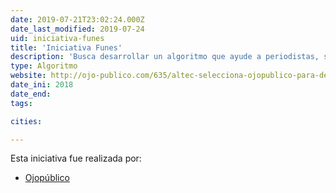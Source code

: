 ```yaml
---
date: 2019-07-21T23:02:24.000Z
date_last_modified: 2019-07-24
uid: iniciativa-funes
title: 'Iniciativa Funes'
description: 'Busca desarrollar un algoritmo que ayude a periodistas, sociedad civil y órganos de control del Estado a alertar e identificar casos y escenarios con altas probabilidades de corrupción en el sector público.'
type: Algoritmo
website: http://ojo-publico.com/635/altec-selecciona-ojopublico-para-desarrollar-proyecto-funes-un-algoritmo-contra-la-corrupcion
date_ini: 2018
date_end: 
tags:

cities: 

---
```


Esta iniciativa fue realizada por:

- [Ojopúblico](/organizaciones/ojo-publico)
